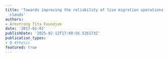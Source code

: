 ```yaml
---
title: 'Towards improving the reliability of live migration operations in OpenStack
  clouds'
authors:
- Armstrong Tita Foundjem
date: '2017-01-01'
publishDate: '2025-02-12T17:08:56.526173Z'
publication_types:
- 0 #thesis
featured: true
---
```

